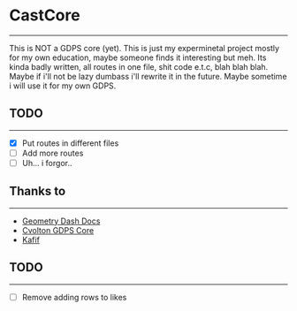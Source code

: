 # CastCore
----

This is NOT a GDPS core (yet).
This is just my experminetal project mostly for my own education, maybe someone finds it interesting but meh.
Its kinda badly written, all routes in one file, shit code e.t.c, blah blah blah.
Maybe if i'll not be lazy dumbass i'll rewrite it in the future.
Maybe sometime i will use it for my own GDPS.

## TODO
----
- [x] Put routes in different files
- [ ] Add more routes
- [ ] Uh... i forgor..

## Thanks to
----
- [Geometry Dash Docs](https://github.com/gd-programming/gd.docs)
- [Cvolton GDPS Core](https://github.com/Cvolton/GMDprivateServer)
- [Kafif](https://yt3.googleusercontent.com/bM9n0lwAz6249n_JIkVJYSSqyd3XBvtPZr1nKnWKV362hrTnQvxWhtAMxcJ5Rczkk6NjjVZ8Cw=s900-c-k-c0x00ffffff-no-rj)

## TODO
----
- [ ] Remove adding rows to likes
